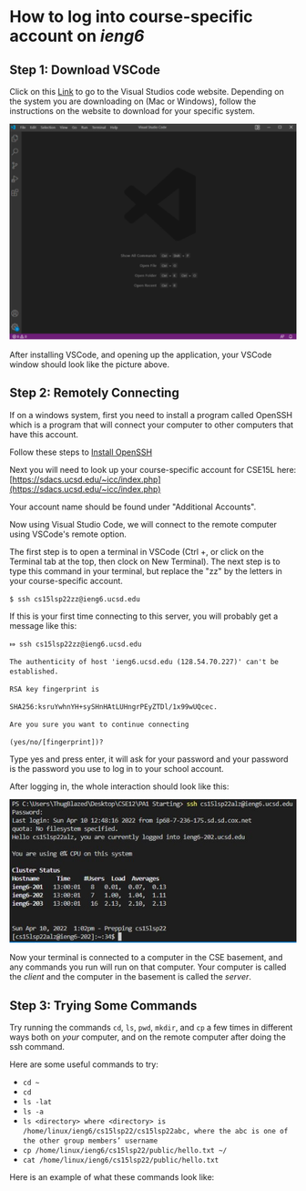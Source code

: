 # How to log into course-specific account on *ieng6*
## Step 1: Download VSCode
Click on this [Link](https://code.visualstudio.com/) to go to the Visual Studios code website. Depending on the system you are downloading on (Mac or Windows), follow the instructions on the website to download for your specific system.  
  
![vscode](VSCODE.PNG)  
  
After installing VSCode, and opening up the application, your VSCode window should look like the picture above.
## Step 2: Remotely Connecting
If on a windows system, first you need to install a program called OpenSSH which is a program that will connect your computer to other computers that have this account.  
  
Follow these steps to [Install OpenSSH](https://docs.microsoft.com/en-us/windows-server/administration/openssh/openssh_install_firstuse)  
  
Next you will need to look up your course-specific account for CSE15L here: [https://sdacs.ucsd.edu/~icc/index.php](https://sdacs.ucsd.edu/~icc/index.php)  
  
Your account name should be found under "Additional Accounts".  
  
Now using Visual Studio Code, we will connect to the remote computer using VSCode's remote option.  
  
The first step is to open a terminal in VSCode (Ctrl +, or click on the Terminal tab at the top, then clock on New Terminal). The next step is to type this command in your terminal, but replace the "zz" by the letters in your course-specific account.  
  
`$ ssh cs15lsp22zz@ieng6.ucsd.edu`  
  
If this is your first time connecting to this server, you will probably get a message like this:

`⤇ ssh cs15lsp22zz@ieng6.ucsd.edu`  
  
`The authenticity of host 'ieng6.ucsd.edu (128.54.70.227)' can't be established.`  

`RSA key fingerprint is`  
  
`SHA256:ksruYwhnYH+sySHnHAtLUHngrPEyZTDl/1x99wUQcec.`  
  
`Are you sure you want to continue connecting`  
  
`(yes/no/[fingerprint])?`  
  
Type yes and press enter, it will ask for your password and your password is the password you use to log in to your school account.  
  
After logging in, the whole interaction should look like this:  
  
![pic1](pic1.JPG)
  
Now your terminal is connected to a computer in the CSE basement, and any commands you run will run on that computer. Your computer is called the _client_ and the computer in the basement is called the _server_.  
  
## Step 3: Trying Some Commands
Try running the commands `cd`, `ls`, `pwd`, `mkdir`, and `cp` a few times in different ways both on _your_ computer, and on the remote computer after doing the ssh command.  
  
Here are some useful commands to try:
- `cd ~`
- `cd`
- `ls -lat`
- `ls -a`
- `ls <directory> where <directory> is /home/linux/ieng6/cs15lsp22/cs15lsp22abc, where the abc is one of the other group members’ username`
- `cp /home/linux/ieng6/cs15lsp22/public/hello.txt ~/`
- `cat /home/linux/ieng6/cs15lsp22/public/hello.txt`  
  
Here is an example of what these commands look like:

  




